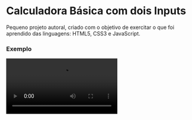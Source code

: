 # Calculadora Básica com dois Inputs
Pequeno projeto autoral, criado com o objetivo de exercitar o que foi aprendido das linguagens: HTML5, CSS3 e JavaScript.

### Exemplo
![Exemplo Funcional Calculadora](\calculadora-basica-video.mp4)